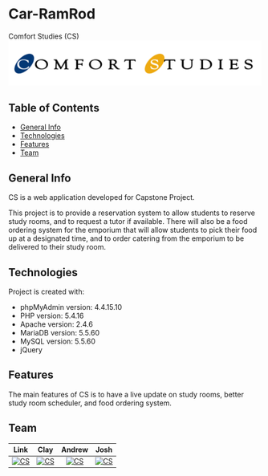 # Car-RamRod
Comfort Studies (CS) <a href="https://dbdev-stark.cs.kent.edu/~lmaynar1/Capstone/FINALPRODUCT/login/sign.php"><img src="images/logo.png" title="Comfort Studies" alt="Comfort Studies"></a>
## Table of Contents
* [General Info](#general-info)
* [Technologies](#technologies)
* [Features](#features)
* [Team](#team)

## General Info
CS is a web application developed for Capstone Project.

This project is to provide a reservation system to allow students to reserve study rooms, and to request a tutor if available. There will also be a food ordering system for the emporium that will allow students to pick their food up at a designated time, and to order catering from the emporium to be delivered to their study room.

## Technologies
Project is created with:
* phpMyAdmin version: 4.4.15.10
* PHP version: 5.4.16
* Apache version: 2.4.6
* MariaDB version: 5.5.60
* MySQL version: 5.5.60
* jQuery

## Features
The main features of CS is to have a live update on study rooms, better study room scheduler, and food ordering system.

## Team

| **Link** | **Clay** | **Andrew** | **Josh** |
| :---: |:---:| :---:| :---:|
| [![CS](https://avatars1.githubusercontent.com/u/35569437?v=3&s=100)](https://github.com)    | [![CS](https://avatars2.githubusercontent.com/u/36749776?v=2&s=100)](https://github.com) | [![CS](https://avatars3.githubusercontent.com/u/36925205?v=3&s=200)](https://github.com)  |[![CS](https://avatars2.githubusercontent.com/u/36925191?v=3&s=200)](https://github.com)  |
